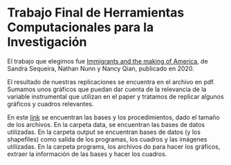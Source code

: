 # Trabajo Final de Herramientas Computacionales para la Investigación

El trabajo que elegimos fue [Immigrants and the making of America](https://academic.oup.com/restud/article-abstract/87/1/382/5373087?redirectedFrom=fulltext), de Sandra Sequeira, Nathan Nunn y Nancy Qian, publicado en 2020.

El resultado de nuestras replicaciones se encuentra en el archivo en pdf. Sumamos unos gráficos que puedan dar cuenta de la relevancia de la variable instrumental que utilizan en el paper y tratamos de replicar algunos gráficos y cuadros relevantes.

En este [link](https://drive.google.com/drive/folders/1y_CHtM0WEHfbnqXsHJCiuc-fbTWMZnbn?usp=sharing) se encuentran las bases y los procedimientos, dado el tamaño de los archivos. En la carpeta data, se encuentran las bases de datos utilizadas. En la carpeta output se encuentran bases de datos (y los shapefiles) como salida de los programas, los cuadros y las imágenes utilizadas. En la carpeta programs, los archivos do para hacer los gráficos, extraer la información de las bases y hacer los cuadros.
